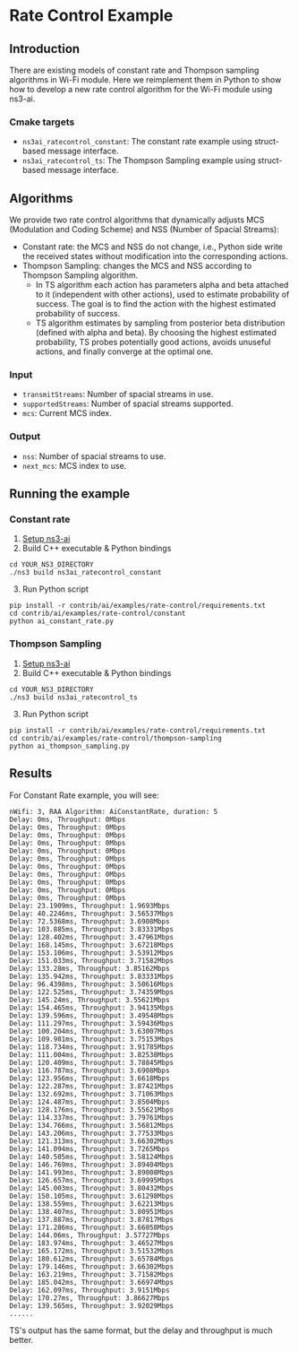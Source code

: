 # Rate Control Example

## Introduction

There are existing models of constant rate and Thompson sampling algorithms in Wi-Fi module. Here we reimplement
them in Python to show how to develop a new rate control algorithm for the Wi-Fi module using ns3-ai.

### Cmake targets

- `ns3ai_ratecontrol_constant`: The constant rate example using struct-based message interface.
- `ns3ai_ratecontrol_ts`: The Thompson Sampling example using struct-based message interface.

## Algorithms

We provide two rate control algorithms that dynamically adjusts MCS (Modulation and Coding
Scheme) and NSS (Number of Spacial Streams):

- Constant rate: the MCS and NSS do not change, i.e., Python side write the received states
without modification into the corresponding actions.
- Thompson Sampling: changes the MCS and NSS according to Thompson Sampling algorithm.
  - In TS algorithm each action has parameters alpha and beta attached to it (independent
with other actions), used to estimate probability of success.
The goal is to find the action with the highest estimated probability of success.
  - TS algorithm estimates by sampling from posterior beta distribution (defined with alpha and beta).
By choosing the highest estimated probability, TS probes potentially good actions, avoids
unuseful actions, and finally converge at the optimal one.

### Input

- `transmitStreams`: Number of spacial streams in use.
- `supportedStreams`: Number of spacial streams supported.
- `mcs`: Current MCS index.

### Output

- `nss`: Number of spacial streams to use.
- `next_mcs`: MCS index to use.

## Running the example

### Constant rate

1. [Setup ns3-ai](../../docs/install.md)
2. Build C++ executable & Python bindings

```shell
cd YOUR_NS3_DIRECTORY
./ns3 build ns3ai_ratecontrol_constant
```

3. Run Python script

```shell
pip install -r contrib/ai/examples/rate-control/requirements.txt
cd contrib/ai/examples/rate-control/constant
python ai_constant_rate.py
```

### Thompson Sampling

1. [Setup ns3-ai](../../docs/install.md)
2. Build C++ executable & Python bindings

```shell
cd YOUR_NS3_DIRECTORY
./ns3 build ns3ai_ratecontrol_ts
```

3. Run Python script

```shell
pip install -r contrib/ai/examples/rate-control/requirements.txt
cd contrib/ai/examples/rate-control/thompson-sampling
python ai_thompson_sampling.py
```

## Results

For Constant Rate example, you will see:

```
nWifi: 3, RAA Algorithm: AiConstantRate, duration: 5
Delay: 0ms, Throughput: 0Mbps
Delay: 0ms, Throughput: 0Mbps
Delay: 0ms, Throughput: 0Mbps
Delay: 0ms, Throughput: 0Mbps
Delay: 0ms, Throughput: 0Mbps
Delay: 0ms, Throughput: 0Mbps
Delay: 0ms, Throughput: 0Mbps
Delay: 0ms, Throughput: 0Mbps
Delay: 0ms, Throughput: 0Mbps
Delay: 0ms, Throughput: 0Mbps
Delay: 0ms, Throughput: 0Mbps
Delay: 23.1909ms, Throughput: 1.9693Mbps
Delay: 40.2246ms, Throughput: 3.56537Mbps
Delay: 72.5368ms, Throughput: 3.6908Mbps
Delay: 103.885ms, Throughput: 3.83331Mbps
Delay: 128.402ms, Throughput: 3.47961Mbps
Delay: 168.145ms, Throughput: 3.67218Mbps
Delay: 153.106ms, Throughput: 3.53912Mbps
Delay: 151.033ms, Throughput: 3.71582Mbps
Delay: 133.28ms, Throughput: 3.85162Mbps
Delay: 135.942ms, Throughput: 3.83331Mbps
Delay: 96.4398ms, Throughput: 3.50616Mbps
Delay: 122.525ms, Throughput: 3.74359Mbps
Delay: 145.24ms, Throughput: 3.55621Mbps
Delay: 154.465ms, Throughput: 3.94135Mbps
Delay: 139.596ms, Throughput: 3.49548Mbps
Delay: 111.297ms, Throughput: 3.59436Mbps
Delay: 100.204ms, Throughput: 3.63007Mbps
Delay: 109.981ms, Throughput: 3.75153Mbps
Delay: 118.734ms, Throughput: 3.91785Mbps
Delay: 111.004ms, Throughput: 3.82538Mbps
Delay: 120.409ms, Throughput: 3.78845Mbps
Delay: 116.787ms, Throughput: 3.6908Mbps
Delay: 123.956ms, Throughput: 3.6618Mbps
Delay: 122.287ms, Throughput: 3.87421Mbps
Delay: 132.692ms, Throughput: 3.71063Mbps
Delay: 124.487ms, Throughput: 3.8504Mbps
Delay: 128.176ms, Throughput: 3.55621Mbps
Delay: 114.337ms, Throughput: 3.79761Mbps
Delay: 134.766ms, Throughput: 3.56812Mbps
Delay: 143.206ms, Throughput: 3.77533Mbps
Delay: 121.313ms, Throughput: 3.66302Mbps
Delay: 141.094ms, Throughput: 3.7265Mbps
Delay: 140.505ms, Throughput: 3.58124Mbps
Delay: 146.769ms, Throughput: 3.89404Mbps
Delay: 141.993ms, Throughput: 3.89008Mbps
Delay: 126.657ms, Throughput: 3.69995Mbps
Delay: 145.003ms, Throughput: 3.80432Mbps
Delay: 150.105ms, Throughput: 3.61298Mbps
Delay: 138.559ms, Throughput: 3.62213Mbps
Delay: 138.407ms, Throughput: 3.80951Mbps
Delay: 137.887ms, Throughput: 3.87817Mbps
Delay: 171.286ms, Throughput: 3.66058Mbps
Delay: 144.06ms, Throughput: 3.57727Mbps
Delay: 183.974ms, Throughput: 3.46527Mbps
Delay: 165.172ms, Throughput: 3.51532Mbps
Delay: 180.612ms, Throughput: 3.65784Mbps
Delay: 179.146ms, Throughput: 3.66302Mbps
Delay: 163.219ms, Throughput: 3.71582Mbps
Delay: 185.042ms, Throughput: 3.66974Mbps
Delay: 162.097ms, Throughput: 3.9151Mbps
Delay: 170.27ms, Throughput: 3.86627Mbps
Delay: 139.565ms, Throughput: 3.92029Mbps
......
```

TS's output has the same format, but the delay and throughput is much better.


